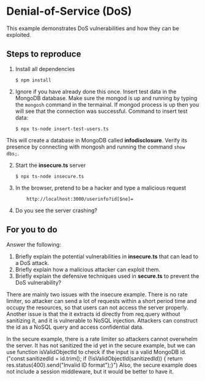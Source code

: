 # Denial-of-Service (DoS)

This example demonstrates DoS vulnerabilities and how they can be exploited.

## Steps to reproduce

1. Install all dependencies

   `$ npm install`

2. Ignore if you have already done this once. Insert test data in the MongoDB database. Make sure the mongod is up and running by typing the `mongosh` command in the termainal. If mongod process is up then you will see that the connection was successful. Command to insert test data:

   `$ npx ts-node insert-test-users.ts`

This will create a database in MongoDB called **infodisclosure**. Verify its presence by connecting with mongosh and running the command `show dbs;`.

2. Start the **insecure.ts** server

   `$ npx ts-node insecure.ts`

3. In the browser, pretend to be a hacker and type a malicious request

   ```
       http://localhost:3000/userinfo?id[$ne]=
   ```

4. Do you see the server crashing?

## For you to do

Answer the following:

1. Briefly explain the potential vulnerabilities in **insecure.ts** that can lead to a DoS attack.
2. Briefly explain how a malicious attacker can exploit them.
3. Briefly explain the defensive techniques used in **secure.ts** to prevent the DoS vulnerability?

There are mainly two issues with the insecure example. There is no rate limiter, so attacker can send a lot of requests within a short period time and occupy the resources, so that users can not access the server properly. Another issue is that the it extracts id directly from req.query without sanitizing it, and it is vulnerable to NoSQL injection. Attackers can construct the id as a NoSQL query and access confidential data.

In the secure example, there is a rate limiter so attackers cannot overwhelm the server. It has not sanitized the id yet in the secure example, but we can use function isValidObjectId to check if the input is a valid MongoDB id. ("const sanitizedId = id.trim(); if (!isValidObjectId(sanitizedId)) { return res.status(400).send("Invalid ID format");}") Also, the secure example does not include a session middleware, but it would be better to have it.

